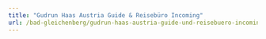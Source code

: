 ```yaml
---
title: "Gudrun Haas Austria Guide & Reisebüro Incoming"
url: /bad-gleichenberg/gudrun-haas-austria-guide-und-reisebuero-incoming/
---
```

